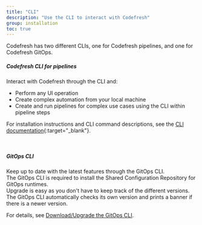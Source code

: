 ```yaml
---
title: "CLI"
description: "Use the CLI to interact with Codefresh"
group: installation
toc: true
---
```


Codefresh has two different CLIs, one for Codefresh pipelines, and one for Codefresh GitOps.

##### Codefresh CLI for pipelines
Interact with Codefresh through the CLI and:
* Perform any UI operation
* Create complex automation from your local machine
* Create and run pipelines for complex use cases using the CLI within pipeline steps

For installation instructions and CLI command descriptions, see the [CLI documentation](https://codefresh-io.github.io/cli/getting-started/){:target="\_blank"}.

<br />

##### GitOps CLI 
Keep up to date with the latest features through the GitOps CLI.  
The GitOps CLI is required to install the Shared Configuration Repository for GitOps runtimes.   
Upgrade is easy as you don't have to keep track of the different versions. The GitOps CLI automatically checks its own version and prints a banner if there is a newer version.  

For details, see [Download/Upgrade the GitOps CLI]({{site.baseurl}}/docs/gitops-runtime/upgrade-gitops-cli/).